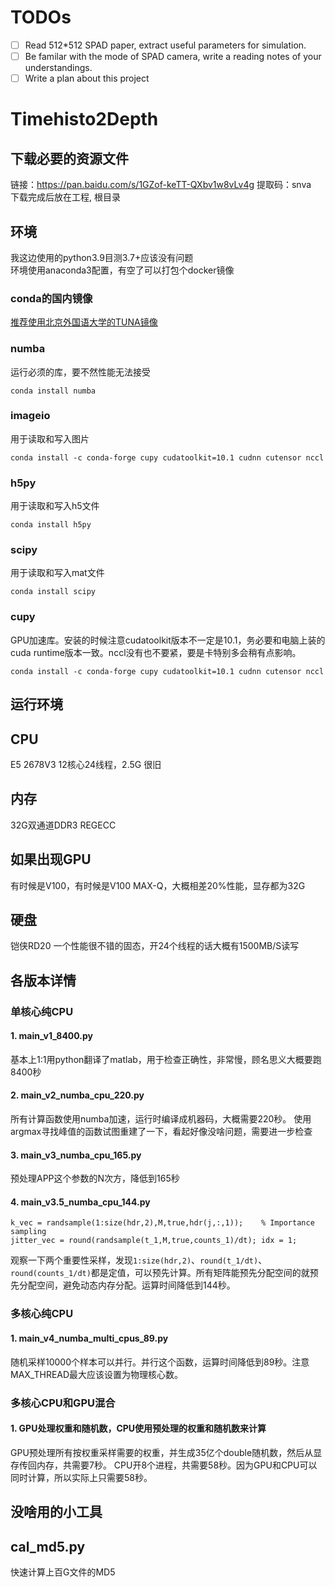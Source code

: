 # TODOs
- [ ] Read 512*512 SPAD paper, extract useful parameters for simulation.
- [ ] Be familar with the mode of SPAD camera, write a reading notes of your understandings.
- [ ] Write a plan about this project

# Timehisto2Depth
## 下载必要的资源文件
链接：https://pan.baidu.com/s/1GZof-keTT-QXbv1w8vLv4g 
提取码：snva   
下载完成后放在工程, 根目录
## 环境
我这边使用的python3.9目测3.7+应该没有问题  
环境使用anaconda3配置，有空了可以打包个docker镜像  
### conda的国内镜像
[推荐使用北京外国语大学的TUNA镜像](https://mirrors.bfsu.edu.cn/help/anaconda/)
### numba
运行必须的库，要不然性能无法接受
```
conda install numba
```
### imageio
用于读取和写入图片
```
conda install -c conda-forge cupy cudatoolkit=10.1 cudnn cutensor nccl
```
### h5py
用于读取和写入h5文件
```
conda install h5py
```
### scipy
用于读取和写入mat文件
```
conda install scipy
```
### cupy
GPU加速库。安装的时候注意cudatoolkit版本不一定是10.1，务必要和电脑上装的cuda runtime版本一致。nccl没有也不要紧，要是卡特别多会稍有点影响。
```
conda install -c conda-forge cupy cudatoolkit=10.1 cudnn cutensor nccl
```
## 运行环境
## CPU
E5 2678V3 12核心24线程，2.5G 很旧
## 内存
32G双通道DDR3 REGECC
## 如果出现GPU
有时候是V100，有时候是V100 MAX-Q，大概相差20%性能，显存都为32G
## 硬盘
铠侠RD20 一个性能很不错的固态，开24个线程的话大概有1500MB/S读写

## 各版本详情
### 单核心纯CPU
#### 1. main_v1_8400.py
基本上1:1用python翻译了matlab，用于检查正确性，非常慢，顾名思义大概要跑8400秒
#### 2. main_v2_numba_cpu_220.py
所有计算函数使用numba加速，运行时编译成机器码，大概需要220秒。
使用argmax寻找峰值的函数试图重建了一下，看起好像没啥问题，需要进一步检查
#### 3. main_v3_numba_cpu_165.py
预处理APP这个参数的N次方，降低到165秒
#### 4. main_v3.5_numba_cpu_144.py
```
k_vec = randsample(1:size(hdr,2),M,true,hdr(j,:,1));    % Importance sampling
jitter_vec = round(randsample(t_1,M,true,counts_1)/dt); idx = 1;
```
观察一下两个重要性采样，发现`1:size(hdr,2)`、`round(t_1/dt)`、`round(counts_1/dt)`都是定值，可以预先计算。所有矩阵能预先分配空间的就预先分配空间，避免动态内存分配。运算时间降低到144秒。

### 多核心纯CPU
#### 1. main_v4_numba_multi_cpus_89.py
随机采样10000个样本可以并行。并行这个函数，运算时间降低到89秒。注意MAX_THREAD最大应该设置为物理核心数。
### 多核心CPU和GPU混合
#### 1. GPU处理权重和随机数，CPU使用预处理的权重和随机数来计算
GPU预处理所有按权重采样需要的权重，并生成35亿个double随机数，然后从显存传回内存，共需要7秒。
CPU开8个进程，共需要58秒。因为GPU和CPU可以同时计算，所以实际上只需要58秒。


## 没啥用的小工具
## cal_md5.py
快速计算上百G文件的MD5
